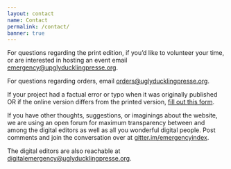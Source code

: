 ```yaml
---
layout: contact
name: Contact
permalink: /contact/
banner: true
---
```


For questions regarding the print edition, if you’d like to volunteer your time, or are interested in hosting an event email [emergency@upglyducklingpresse.org](mailto:emergency@uglyducklingpresse.org).

For questions regarding orders, email [orders@uglyducklingpresse.org](mailto:orders@uglyducklingpresse.org).
    
If your project had a factual error or typo when it was originally published OR if the online version differs from the printed version, [fill out this form](https://emergency-index-errata.glitch.me).

If you have other thoughts, suggestions, or imaginings about the website, we are using an open forum for maximum transparency between and among the digital editors as well as all you wonderful digital people. Post comments and join the conversation over at [gitter.im/emergencyindex](https://gitter.im/emergencyindex/emergencyindex.com).

The digital editors are also reachable at [digitalemergency@uglyducklingpresse.org](mailto:digitalemergency@uglyducklingpresse.org).
